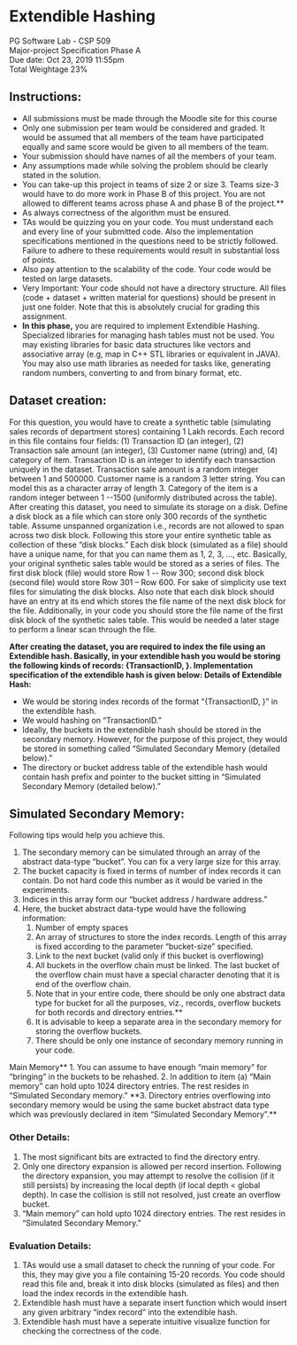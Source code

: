 # Extendible Hashing
PG Software Lab - CSP 509  
Major-project Specification Phase A  
Due date: Oct 23, 2019 11:55pm  
Total Weightage 23%  

## Instructions:
* All submissions must be made through the Moodle site for this course
* Only one submission per team would be considered and graded. It would be assumed that all members of the team
have participated equally and same score would be given to all members of the team.
* Your submission should have names of all the members of your team.
* Any assumptions made while solving the problem should be clearly stated in the solution.
* You can take-up this project in teams of size 2 or size 3. Teams size-3 would have to do more work in Phase B
of this project. You are not allowed to different teams across phase A and phase B of the project.**
* As always correctness of the algorithm must be ensured.
* TAs would be quizzing you on your code. You must understand each and every line of your submitted code. Also the
implementation specifications mentioned in the questions need to be strictly followed. Failure to adhere to these
requirements would result in substantial loss of points.
* Also pay attention to the scalability of the code. Your code would be tested on large datasets.
* Very Important: Your code should not have a directory structure. All files (code + dataset + written material for
questions) should be present in just one folder. Note that this is absolutely crucial for grading this assignment.
* **In this phase,** ​you are required to implement Extendible Hashing. Specialized libraries for managing hash tables must not
be used. You may existing libraries for basic data structures like vectors and associative array (e.g, map in C++ STL
libraries or equivalent in JAVA). You may also use math libraries as needed for tasks like, generating random numbers,
converting to and from binary format, etc.
## Dataset creation:
For this question, you would have to create a synthetic table (simulating sales records of department stores) containing 1
Lakh records. Each record in this file contains four fields: (1) Transaction ID (an integer), (2) Transaction sale amount (an
integer), (3) Customer name (string) and, (4) category of item. Transaction ID is an integer to identify each transaction
uniquely in the dataset. Transaction sale amount is a random integer between 1 and 500000. Customer name is a random 3
letter string. You can model this as a character array of length 3. Category of the item is a random integer between 1
--1500 (uniformly distributed across the table).
After creating this dataset, you need to simulate its storage on a disk. Define a disk block as a file which can store only
300 records of the synthetic table. Assume unspanned organization i.e., records are not allowed to span across two disk
block. Following this store your entire synthetic table as collection of these “disk blocks.” Each disk block (simulated as a
file) should have a unique name, for that you can name them as 1, 2, 3, ..., etc. Basically, your original synthetic sales
table would be stored as a series of files. The first disk block (file) would store Row 1 -- Row 300; second disk block
(second file) would store Row 301 – Row 600. For sake of simplicity use text files for simulating the disk blocks. Also
note that each disk block should have an entry at its end which stores the file name of the next disk block for the file.
Additionally, in your code you should store the file name of the first disk block of the synthetic sales table. This would be
needed a later stage to perform a linear scan through the file.


**After creating the dataset, you are required to index the file using an Extendible hash. Basically, in your extendible
hash you would be storing the following kinds of records: {TransactionID, <Filename of the disk block which
stores this record>}. Implementation specification of the extendible hash is given below:
Details of Extendible Hash:**
* We would be storing index records of the format “{TransactionID, <Filename of the disk block which stores this
record>}” in the extendible hash.
* We would hashing on “TransactionID.”
* Ideally, the buckets in the extendible hash should be stored in the secondary memory. However, for the purpose of
this project, they would be stored in something called “Simulated Secondary Memory (detailed below).”
* The directory or bucket address table of the extendible hash would contain hash prefix and pointer to the bucket
sitting in “Simulated Secondary Memory (detailed below).”
## Simulated Secondary Memory:
Following tips would help you achieve this.
<ol>
<li> The secondary memory can be simulated through an array of the abstract data-type “bucket”. You can fix a very
large size for this array.
<li> The bucket capacity is fixed in terms of number of index records it can contain. Do not hard code this number as it
would be varied in the experiments.
<li> Indices in this array form our “bucket address / hardware address.”
<li> Here, the bucket abstract data-type would have the following information:
  <ol>
  <li> Number of empty spaces
  <li> An array of structures to store the index records. Length of this array is fixed according to the parameter
“bucket-size” specified.
  <li> Link to the next bucket (valid only if this bucket is overflowing)
  <li> All buckets in the overflow chain must be linked. The last bucket of the overflow chain must have a
special character denoting that it is end of the overflow chain.
  <li> Note that in your entire code, there should be only one abstract data type for bucket for all the purposes,
viz., records, overflow buckets for both records and directory entries.**
  <li> It is advisable to keep a separate area in the secondary memory for storing the overflow buckets.
  <li> There should be only one instance of secondary memory running in your code.
  </ol>
</ol>
Main Memory**
1. You can assume to have enough “main memory” for “bringing” in the buckets to be rehashed.
2. In addition to item (a) “Main memory” can hold upto 1024 directory entries. The rest resides in “Simulated
Secondary memory.”
**3. Directory entries overflowing into secondary memory would be using the same bucket abstract data type
which was previously declared in item “Simulated Secondary Memory”.**

### Other Details:
1. The most significant bits are extracted to find the directory entry.
2. Only one directory expansion is allowed per record insertion. Following the directory expansion, you may attempt
to resolve the collision (if it still persists) by increasing the local depth (if local depth < global depth). In case the
collision is still not resolved, just create an overflow bucket.
3. “Main memory” can hold upto 1024 directory entries. The rest resides in “Simulated Secondary Memory.”


### Evaluation Details:
1. TAs would use a small dataset to check the running of your code. For this, they may give you a file containing
15-20 records. You code should read this file and, break it into disk blocks (simulated as files) and then load the
index records in the extendible hash.
2. Extendible hash must have a separate insert function which would insert any given arbitrary “index record” into
the extendible hash.
3. Extendible hash must have a seperate intuitive visualize function for checking the correctness of the code.


